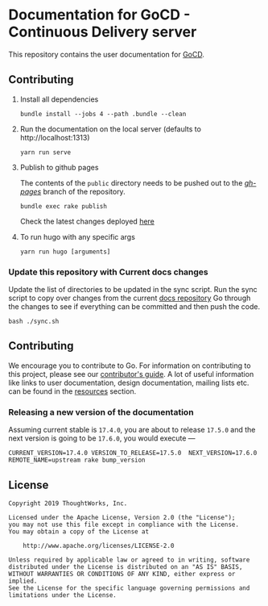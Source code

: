 # Documentation for GoCD - Continuous Delivery server

This repository contains the user documentation for [GoCD](https://www.gocd.org/).

## Contributing

1. Install all dependencies

    ```shell
    bundle install --jobs 4 --path .bundle --clean
    ```

2. Run the documentation on the local server (defaults to http://localhost:1313)

    ```shell
    yarn run serve
    ```

3. Publish to github pages

    The contents of the `public` directory needs to be pushed out to the *[gh-pages](https://github.com/gocd/new-docs.go.cd/tree/gh-pages)* branch of the repository.

    ```shell
    bundle exec rake publish
    ```

    Check the latest changes deployed [here](https://gocd.github.io/new-docs.go.cd/)

4. To run hugo with any specific args

    ```shell
    yarn run hugo [arguments]
    ```

### Update this repository with Current docs changes

Update the list of directories to be updated in the sync script.
Run the sync script to copy over changes from the current [docs repository](https://github.com/gocd/docs.go.cd)
Go through the changes to see if everything can be committed and then push the code.

```shell
bash ./sync.sh
```

## Contributing

We encourage you to contribute to Go. For information on contributing to this project, please see our [contributor's guide](https://www.gocd.org/contribute).
A lot of useful information like links to user documentation, design documentation, mailing lists etc. can be found in the [resources](https://www.gocd.org/community/resources.html) section.

### Releasing a new version of the documentation

Assuming current stable is `17.4.0`, you are about to release `17.5.0` and the next version is going to be `17.6.0`, you would execute —

```
CURRENT_VERSION=17.4.0 VERSION_TO_RELEASE=17.5.0  NEXT_VERSION=17.6.0 REMOTE_NAME=upstream rake bump_version
```

## License

```plain
Copyright 2019 ThoughtWorks, Inc.

Licensed under the Apache License, Version 2.0 (the "License");
you may not use this file except in compliance with the License.
You may obtain a copy of the License at

    http://www.apache.org/licenses/LICENSE-2.0

Unless required by applicable law or agreed to in writing, software
distributed under the License is distributed on an "AS IS" BASIS,
WITHOUT WARRANTIES OR CONDITIONS OF ANY KIND, either express or implied.
See the License for the specific language governing permissions and
limitations under the License.
```
